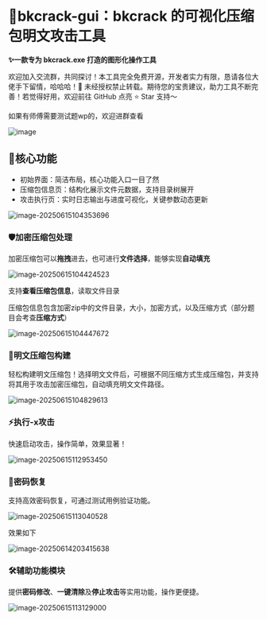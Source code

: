 # 🚀bkcrack-gui：bkcrack 的可视化压缩包明文攻击工具

**✨一款专为 bkcrack.exe 打造的图形化操作工具**

欢迎加入交流群，共同探讨！本工具完全免费开源，开发者实力有限，恳请各位大佬手下留情，哈哈哈！🚫 未经授权禁止转载。期待您的宝贵建议，助力工具不断完善！若觉得好用，欢迎前往 GitHub 点亮 ⭐ Star 支持～

如果有师傅需要测试题wp的，欢迎进群查看



![image](https://github.com/user-attachments/assets/deff1f05-82be-4a85-99f8-871a2935e4c6)

## 🌟核心功能

- 初始界面：简洁布局，核心功能入口一目了然
- 压缩包信息页：结构化展示文件元数据，支持目录树展开
- 攻击执行页：实时日志输出与进度可视化，关键参数动态更新

![image-20250615104353696](https://cdn.jsdelivr.net/gh/F0T0ne/Image/image-20250615104353696.png)

### 🛡️加密压缩包处理

加密压缩包可以**拖拽**进去，也可进行**文件选择**，能够实现**自动填充**

![image-20250615104424523](https://cdn.jsdelivr.net/gh/F0T0ne/Image/image-20250615104424523.png)

支持**查看压缩包信息**，读取文件目录

压缩包信息包含加密zip中的文件目录，大小，加密方式，以及压缩方式（部分题目会考查**压缩方式**）

![image-20250615104447672](https://cdn.jsdelivr.net/gh/F0T0ne/Image/image-20250615104447672.png)



### 🧩明文压缩包构建

轻松构建明文压缩包！选择明文文件后，可根据不同压缩方式生成压缩包，并支持将其用于攻击加密压缩包，自动填充明文文件路径。

![image-20250615104829613](https://cdn.jsdelivr.net/gh/F0T0ne/Image/image-20250615104829613.png)

### ⚡执行-x攻击

快速启动攻击，操作简单，效果显著！

![image-20250615112953450](https://cdn.jsdelivr.net/gh/F0T0ne/Image/image-20250615112953450.png)

### 🔑密码恢复

支持高效密码恢复，可通过测试用例验证功能。

![image-20250615113040528](https://cdn.jsdelivr.net/gh/F0T0ne/Image/image-20250615113040528.png)

效果如下

![image-20250614203415638](https://cdn.jsdelivr.net/gh/F0T0ne/Image/image-20250614203415638.png)

### 🛠️辅助功能模块

提供**密码修改**、**一键清除**及**停止攻击**等实用功能，操作更便捷。

![image-20250615113129000](https://cdn.jsdelivr.net/gh/F0T0ne/Image/image-20250615113129000.png)
